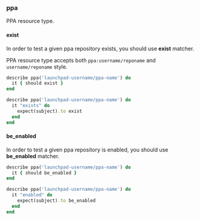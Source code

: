 ### <a name="ppa">ppa</a>

PPA resource type.

#### exist

In order to test a given ppa repository exists,  you should use **exist** matcher.

PPA resource type accepts both `ppa:username/reponame` and `username/reponame` style.

```ruby
describe ppa('launchpad-username/ppa-name') do
  it { should exist }
end
```

```ruby
describe ppa('launchpad-username/ppa-name') do
  it "exists" do
    expect(subject).to exist
  end
end
```

#### be_enabled

In order to test a given ppa repository is enabled,  you should use **be_enabled** matcher.

```ruby
describe ppa('launchpad-username/ppa-name') do
  it { should be_enabled }
end
```

```ruby
describe ppa('launchpad-username/ppa-name') do
  it "enabled" do
    expect(subject).to be_enabled
  end
end
```
